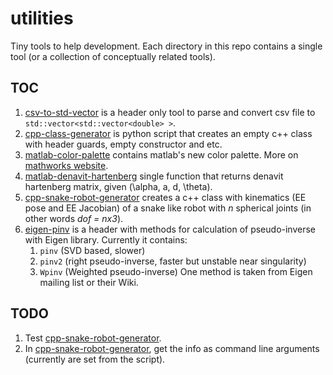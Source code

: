 # utilities
Tiny tools to help development. Each directory in this repo contains a single tool (or a collection of conceptually related tools).

## TOC
1. [csv-to-std-vector](./csv-to-std-vector) is a header only tool to parse and convert csv file to `std::vector<std::vector<double> >`.
2. [cpp-class-generator](./cpp-class-generator) is python script that creates an empty c++ class with header guards, empty constructor and etc.
3. [matlab-color-palette](./matlab-color-palette) contains matlab's new color palette. More on [mathworks website](http://www.mathworks.com/help/matlab/graphics_transition/why-are-plot-lines-different-colors.html).
4. [matlab-denavit-hartenberg](./matlab-denavit-hartenberg) single function that returns denavit hartenberg matrix, given (\alpha, a, d, \theta).
5. [cpp-snake-robot-generator](./cpp-snake-robot-generator) creates a c++ class with kinematics (EE pose and EE Jacobian) of a snake like robot with *n* spherical joints (in other words *dof = nx3*).
6. [eigen-pinv](./eigen-pinv) is a header with methods for calculation of pseudo-inverse with Eigen library. Currently it contains:
    1. `pinv` (SVD based, slower)
    2. `pinv2` (right pseudo-inverse, faster but unstable near singularity)
    3. `Wpinv` (Weighted pseudo-inverse)
   One method is taken from Eigen mailing list or their Wiki.

## TODO
1. Test [cpp-snake-robot-generator](./cpp-snake-robot-generator).
2. In [cpp-snake-robot-generator](./cpp-snake-robot-generator), get the info as command line arguments (currently are set from the script).